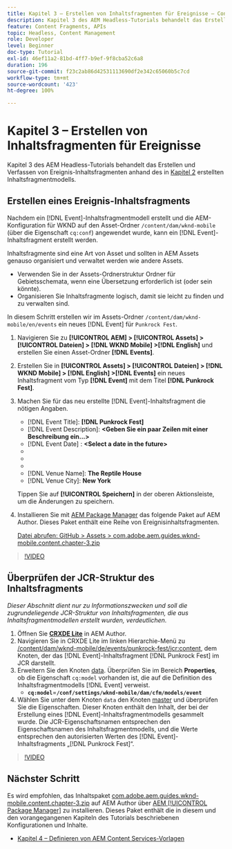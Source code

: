 ```yaml
---
title: Kapitel 3 – Erstellen von Inhaltsfragmenten für Ereignisse – Content Services
description: Kapitel 3 des AEM Headless-Tutorials behandelt das Erstellen und Verfassen von Ereignis-Inhaltsfragmenten anhand des in Kapitel 2 erstellten Inhaltsfragmentmodells.
feature: Content Fragments, APIs
topic: Headless, Content Management
role: Developer
level: Beginner
doc-type: Tutorial
exl-id: 46ef11a2-81bd-4ff7-b9ef-9f8cba52c6a8
duration: 196
source-git-commit: f23c2ab86d42531113690df2e342c65060b5c7cd
workflow-type: tm+mt
source-wordcount: '423'
ht-degree: 100%

---
```


# Kapitel 3 – Erstellen von Inhaltsfragmenten für Ereignisse

Kapitel 3 des AEM Headless-Tutorials behandelt das Erstellen und Verfassen von Ereignis-Inhaltsfragmenten anhand des in [Kapitel 2](./chapter-2.md) erstellten Inhaltsfragmentmodells.

## Erstellen eines Ereignis-Inhaltsfragments

Nachdem ein [!DNL Event]-Inhaltsfragmentmodell erstellt und die AEM-Konfiguration für WKND auf den Asset-Ordner `/content/dam/wknd-mobile` (über die Eigenschaft `cq:conf`) angewendet wurde, kann ein [!DNL Event]-Inhaltsfragment erstellt werden.

Inhaltsfragmente sind eine Art von Asset und sollten in AEM Assets genauso organisiert und verwaltet werden wie andere Assets.

* Verwenden Sie in der Assets-Ordnerstruktur Ordner für Gebietsschemata, wenn eine Übersetzung erforderlich ist (oder sein könnte).
* Organisieren Sie Inhaltsfragmente logisch, damit sie leicht zu finden und zu verwalten sind.

In diesem Schritt erstellen wir im Assets-Ordner `/content/dam/wknd-mobile/en/events` ein neues [!DNL Event] für `Punkrock Fest`.

1. Navigieren Sie zu **[!UICONTROL AEM] > [!UICONTROL Assets] > [!UICONTROL Dateien] > [!DNL WKND Mobile] >[!DNL English]** und erstellen Sie einen Asset-Ordner **[!DNL Events]**.
1. Erstellen Sie in **[!UICONTROL Assets] > [!UICONTROL Dateien] > [!DNL WKND Mobile] > [!DNL English] >[!DNL Events]** ein neues Inhaltsfragment vom Typ **[!DNL Event]** mit dem Titel **[!DNL Punkrock Fest]**.
1. Machen Sie für das neu erstellte [!DNL Event]-Inhaltsfragment die nötigen Angaben.

   * [!DNL Event Title]: **[!DNL Punkrock Fest]**
   * [!DNL Event Description]: **&lt;Geben Sie ein paar Zeilen mit einer Beschreibung ein...>**
   * [!DNL Event Date] : **&lt;Select a date in the future>**
   * [!DNL Event Type]: **Musik**
   * [!DNL Ticket Price]: **10**
   * [!DNL Event Image]: **/content/dam/wknd-mobile/images/tom-rogerson-574325-unsplash.jpg**
   * [!DNL Venue Name]: **The Reptile House**
   * [!DNL Venue City]: **New York**

   Tippen Sie auf **[!UICONTROL Speichern]** in der oberen Aktionsleiste, um die Änderungen zu speichern.

1. Installieren Sie mit [AEM Package Manager](http://localhost:4502/crx/packmgr/index.jsp) das folgende Paket auf AEM Author. Dieses Paket enthält eine Reihe von Ereignisinhaltsfragmenten.

   [Datei abrufen: GitHub > Assets > com.adobe.aem.guides.wknd-mobile.content.chapter-3.zip](https://github.com/adobe/aem-guides-wknd-mobile/releases/latest)

>[!VIDEO](https://video.tv.adobe.com/v/28338?quality=12&learn=on)

## Überprüfen der JCR-Struktur des Inhaltsfragments

*Dieser Abschnitt dient nur zu Informationszwecken und soll die zugrundeliegende JCR-Struktur von Inhaltsfragmenten, die aus Inhaltsfragmentmodellen erstellt wurden, verdeutlichen.*

1. Öffnen Sie **[CRXDE Lite](http://localhost:4502/crx/de/index.jsp)** in AEM Author.
1. Navigieren Sie in CRXDE Lite im linken Hierarchie-Menü zu [/content/dam/wknd-mobile/de/events/punkrock-fest/jcr:content](http://localhost:4502/crx/de/index.jsp#/content/dam/wknd-mobile/en/events/punkrock-fest/jcr:content), dem Knoten, der das [!DNL Event]-Inhaltsfragment [!DNL Punkrock Fest] im JCR darstellt.
1. Erweitern Sie den Knoten [data](http://localhost:4502/crx/de/index.jsp#/content/dam/wknd-mobile/en/events/punkrock-fest/jcr:content/data/master).
Überprüfen Sie im Bereich **Properties**, ob die Eigenschaft `cq:model` vorhanden ist, die auf die Definition des Inhaltsfragmentmodells [!DNL Event] verweist.
   * **`cq:model`**=**`/conf/settings/wknd-mobile/dam/cfm/models/event`**
1. Wählen Sie unter dem Knoten `data` den Knoten [master](http://localhost:4502/crx/de/index.jsp#/content/dam/wknd-mobile/en/events/punkrock-fest/jcr:content/data/master) und überprüfen Sie die Eigenschaften. Dieser Knoten enthält den Inhalt, der bei der Erstellung eines [!DNL Event]-Inhaltsfragmentmodells gesammelt wurde. Die JCR-Eigenschaftsnamen entsprechen den Eigenschaftsnamen des Inhaltsfragmentmodells, und die Werte entsprechen den autorisierten Werten des [!DNL Event]-Inhaltsfragments „[!DNL Punkrock Fest]“.

>[!VIDEO](https://video.tv.adobe.com/v/28356?quality=12&learn=on)

## Nächster Schritt

Es wird empfohlen, das Inhaltspaket [com.adobe.aem.guides.wknd-mobile.content.chapter-3.zip](https://github.com/adobe/aem-guides-wknd-mobile/releases/latest) auf AEM Author über [AEM [!UICONTROL Package Manager]](http://localhost:4502/crx/packmgr/index.jsp) zu installieren. Dieses Paket enthält die in diesem und den vorangegangenen Kapiteln des Tutorials beschriebenen Konfigurationen und Inhalte.

* [Kapitel 4 – Definieren von AEM Content Services-Vorlagen](./chapter-4.md)
